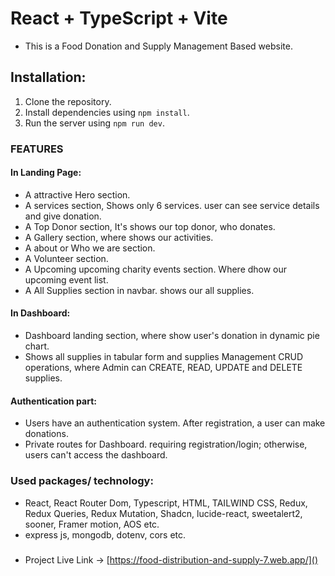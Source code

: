 # React + TypeScript + Vite 

- This is a Food Donation and Supply Management Based website.  

## Installation:
1. Clone the repository.
2. Install dependencies using `npm install`.
3. Run the server using `npm run dev`.  

### FEATURES  
#### In Landing Page:  
- A attractive Hero section.
- A services section, Shows only 6 services. user can see service details and give donation.
- A Top Donor section, It's shows our top donor, who donates.
- A Gallery section, where shows our activities.
- A about or Who we are section.
- A Volunteer section.
- A Upcoming upcoming charity events section. Where dhow our upcoming event list.
- A All Supplies section in navbar. shows our all supplies.  

#### In Dashboard:  
- Dashboard landing section, where show user's donation in dynamic pie chart.
- Shows all supplies in tabular form and supplies Management CRUD operations, where Admin can CREATE, READ, UPDATE and DELETE supplies.

#### Authentication part:  
- Users have an authentication system. After registration, a user can make donations.
- Private routes for Dashboard. requiring registration/login; otherwise, users can't access the dashboard.


### Used packages/ technology:  
- React, React Router Dom, Typescript, HTML, TAILWIND CSS, Redux, Redux Queries, Redux Mutation, Shadcn, lucide-react, sweetalert2, sooner, Framer motion, AOS etc.
- express js, mongodb, dotenv, cors etc.

###  
- Project Live Link  -> [https://food-distribution-and-supply-7.web.app/]()  